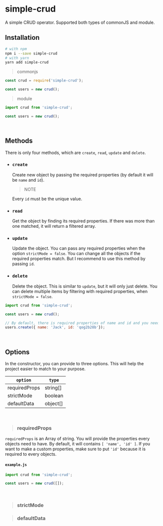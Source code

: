 # simple-crud

A simple CRUD operator. Supported both types of commonJS and module.

## Installation

```sh
# with npm
npm i --save simple-crud
# with yarn
yarn add simple-crud
```

> commonjs
```js
const crud = require('simple-crud');

const users = new crud();
```

> module
```js
import crud from 'simple-crud';

const users = new crud();
```

<br/>

## Methods

There is only four methods, which are `create`, `read`, `update` and `delete`.

- ### `create`
   Create new object by passing the required properties
   (by default it will be `name` and `id`).

   > NOTE

   Every `id` must be the unique value.

- ### `read`
   Get the object by finding its required properties.
   If there was more than one matched, it will return a filtered array.

- ### `update`
   Update the object. You can pass any required properties when the option `strictMode = false`. You can change all the objects if the required properties match. But I recommend to use this method by passing `id`.

- ### `delete`
   Delete the object. This is similar to `update`, but it will only just delete. You can delete multiple items by filtering with required properties, when `strictMode = false`.

```js
import crud from 'simple-crud';

const users = new crud();

// By default, there is required properties of name and id and you need to include it.
users.create({ name: 'Jack', id: 'qog2b28b'});
```

<br/>

## Options

In the constructor, you can provide to three options. This will help the project easier to match to your purpose.

`option` | `type`
-------|------
requiredProps| string[]
strictMode | boolean
defaultData | object[]

<br/>

> ### requiredProps

`requiredProps` is an Array of string. You will provide the properties every objects need to have.
By default, it will contains `[ 'name', 'id' ]`. If you want to make a custom properties, make sure to put `'id'` because it is required to every objects.

#### **`example.js`**
```js
import crud from 'simple-crud';

const users = new crud([]);
```

<br/>

> ### strictMode



> ### defaultData

